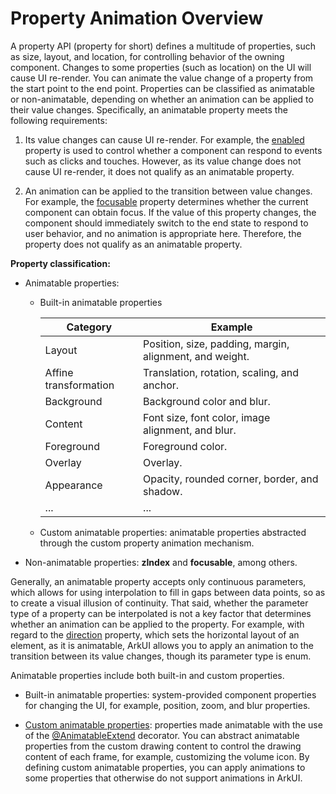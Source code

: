 # Property Animation Overview


A property API (property for short) defines a multitude of properties, such as size, layout, and location, for controlling behavior of the owning component. Changes to some properties (such as location) on the UI will cause UI re-render. You can animate the value change of a property from the start point to the end point. Properties can be classified as animatable or non-animatable, depending on whether an animation can be applied to their value changes. Specifically, an animatable property meets the following requirements:


1. Its value changes can cause UI re-render. For example, the [enabled](../reference/apis-arkui/arkui-ts/ts-universal-attributes-enable.md) property is used to control whether a component can respond to events such as clicks and touches. However, as its value change does not cause UI re-render, it does not qualify as an animatable property.

2. An animation can be applied to the transition between value changes. For example, the [focusable](../reference/apis-arkui/arkui-ts/ts-universal-attributes-focus.md) property determines whether the current component can obtain focus. If the value of this property changes, the component should immediately switch to the end state to respond to user behavior, and no animation is appropriate here. Therefore, the property does not qualify as an animatable property.

**Property classification:**

- Animatable properties:

  - Built-in animatable properties
  
    | Category    | Example                                          |
    | -------- | ---------------------------------------------- |
    | Layout| Position, size, padding, margin, alignment, and weight.|
    | Affine transformation| Translation, rotation, scaling, and anchor.                    |
    | Background    | Background color and blur.                        |
    | Content    | Font size, font color, image alignment, and blur.    |
    | Foreground    | Foreground color.                                  |
    | Overlay  | Overlay.                               |
    | Appearance    | Opacity, rounded corner, border, and shadow.                  |
    | ...      | ...                                            |

  - Custom animatable properties: animatable properties abstracted through the custom property  animation mechanism.

- Non-animatable properties: **zIndex** and **focusable**, among others.


Generally, an animatable property accepts only continuous parameters, which allows for using interpolation to fill in gaps between data points, so as to create a visual illusion of continuity. That said, whether the parameter type of a property can be interpolated is not a key factor that determines whether an animation can be applied to the property. For example, with regard to the [direction](../reference/apis-arkui/arkui-ts/ts-universal-attributes-location.md) property, which sets the horizontal layout of an element, as it is animatable, ArkUI allows you to apply an animation to the transition between its value changes, though its parameter type is enum.


Animatable properties include both built-in and custom properties.


- Built-in animatable properties: system-provided component properties for changing the UI, for example, position, zoom, and blur properties.

- [Custom animatable properties](../quick-start/arkts-animatable-extend.md): properties made animatable with the use of the [@AnimatableExtend](../quick-start/arkts-animatable-extend.md) decorator. You can abstract animatable properties from the custom drawing content to control the drawing content of each frame, for example, customizing the volume icon. By defining custom animatable properties, you can apply animations to some properties that otherwise do not support animations in ArkUI.
